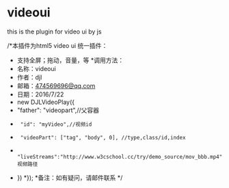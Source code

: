 # videoui
this is the plugin for video ui by js

/*本插件为html5 video ui 统一插件：
 * 支持全屏；拖动，音量，等
 *调用方法：
 * 名称：videoui
 * 作者：djl
 * 邮箱：474569696@qq.com
 * 日期：2016/7/22
 * new DJLVideoPlay({
 *	"father": "videopart",//父容器
 *		"id": "myVideo",//视频id
 *		"videoPart": ["tag", "body", 0], //type,class/id,index
 *		"liveStreams":"http://www.w3cschool.cc/try/demo_source/mov_bbb.mp4",//视频路径
 *	})
 *});
 *备注：如有疑问，请邮件联系
 */
